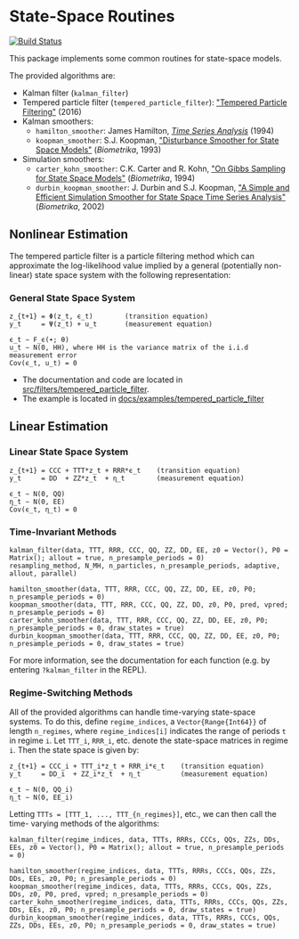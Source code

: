 # State-Space Routines

[![Build Status](https://travis-ci.org/FRBNY-DSGE/DSGE.jl.svg)](https://travis-ci.org/FRBNY-DSGE/StateSpaceRoutines.jl)

This package implements some common routines for state-space models.

The provided algorithms are:

- Kalman filter (`kalman_filter`)
- Tempered particle filter (`tempered_particle_filter`): ["Tempered Particle Filtering"](https://federalreserve.gov/econresdata/feds/2016/files/2016072pap.pdf) (2016)
- Kalman smoothers:
  + `hamilton_smoother`: James Hamilton, [_Time Series Analysis_](https://www.amazon.com/Time-Analysis-James-Douglas-Hamilton/dp/0691042896) (1994)
  + `koopman_smoother`: S.J. Koopman, ["Disturbance Smoother for State Space Models"](https://www.jstor.org/stable/2336762) (_Biometrika_, 1993)
- Simulation smoothers:
  + `carter_kohn_smoother`: C.K. Carter and R. Kohn, ["On Gibbs Sampling for State Space Models"](https://www.jstor.org/stable/2337125) (_Biometrika_, 1994)
  + `durbin_koopman_smoother`: J. Durbin and S.J. Koopman, ["A Simple and Efficient Simulation Smoother for State Space Time Series Analysis"](https://www.jstor.org/stable/4140605) (_Biometrika_, 2002)

## Nonlinear Estimation

The tempered particle filter is a particle filtering method which can approximate the log-likelihood value implied by a general (potentially non-linear) state space system with the following representation:

### General State Space System
```
z_{t+1} = Φ(z_t, ϵ_t)        (transition equation)
y_t     = Ψ(z_t) + u_t       (measurement equation)

ϵ_t ∼ F_ϵ(∙; θ)
u_t ∼ N(0, HH), where HH is the variance matrix of the i.i.d measurement error
Cov(ϵ_t, u_t) = 0
```
- The documentation and code are located in [src/filters/tempered_particle_filter](https://github.com/FRBNY-DSGE/StateSpaceRoutines.jl/tree/doc/src/filters/tempered_particle_filter).
- The example is located in [docs/examples/tempered_particle_filter](https://github.com/FRBNY-DSGE/StateSpaceRoutines.jl/tree/doc/docs/examples/tempered_particle_filter)






## Linear Estimation

### Linear State Space System
```
z_{t+1} = CCC + TTT*z_t + RRR*ϵ_t    (transition equation)
y_t     = DD  + ZZ*z_t  + η_t        (measurement equation)

ϵ_t ∼ N(0, QQ)
η_t ∼ N(0, EE)
Cov(ϵ_t, η_t) = 0
```


### Time-Invariant Methods

```
kalman_filter(data, TTT, RRR, CCC, QQ, ZZ, DD, EE, z0 = Vector(), P0 = Matrix(); allout = true, n_presample_periods = 0)
resampling_method, N_MH, n_particles, n_presample_periods, adaptive, allout, parallel)

hamilton_smoother(data, TTT, RRR, CCC, QQ, ZZ, DD, EE, z0, P0; n_presample_periods = 0)
koopman_smoother(data, TTT, RRR, CCC, QQ, ZZ, DD, z0, P0, pred, vpred; n_presample_periods = 0)
carter_kohn_smoother(data, TTT, RRR, CCC, QQ, ZZ, DD, EE, z0, P0; n_presample_periods = 0, draw_states = true)
durbin_koopman_smoother(data, TTT, RRR, CCC, QQ, ZZ, DD, EE, z0, P0; n_presample_periods = 0, draw_states = true)
```

For more information, see the documentation for each function (e.g. by entering
`?kalman_filter` in the REPL).










### Regime-Switching Methods

All of the provided algorithms can handle time-varying state-space systems. To
do this, define `regime_indices`, a `Vector{Range{Int64}}` of length
`n_regimes`, where `regime_indices[i]` indicates the range of periods `t` in
regime `i`. Let `TTT_i`, `RRR_i`, etc. denote the state-space matrices in regime
`i`. Then the state space is given by:

```
z_{t+1} = CCC_i + TTT_i*z_t + RRR_i*ϵ_t    (transition equation)
y_t     = DD_i  + ZZ_i*z_t  + η_t          (measurement equation)

ϵ_t ∼ N(0, QQ_i)
η_t ∼ N(0, EE_i)
```

Letting `TTTs = [TTT_1, ..., TTT_{n_regimes}]`, etc., we can then call the time-
varying methods of the algorithms:

```
kalman_filter(regime_indices, data, TTTs, RRRs, CCCs, QQs, ZZs, DDs, EEs, z0 = Vector(), P0 = Matrix(); allout = true, n_presample_periods = 0)

hamilton_smoother(regime_indices, data, TTTs, RRRs, CCCs, QQs, ZZs, DDs, EEs, z0, P0; n_presample_periods = 0)
koopman_smoother(regime_indices, data, TTTs, RRRs, CCCs, QQs, ZZs, DDs, z0, P0, pred, vpred; n_presample_periods = 0)
carter_kohn_smoother(regime_indices, data, TTTs, RRRs, CCCs, QQs, ZZs, DDs, EEs, z0, P0; n_presample_periods = 0, draw_states = true)
durbin_koopman_smoother(regime_indices, data, TTTs, RRRs, CCCs, QQs, ZZs, DDs, EEs, z0, P0; n_presample_periods = 0, draw_states = true)
```





